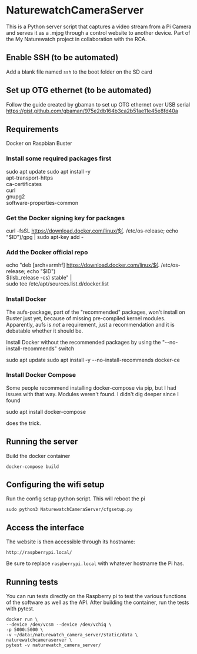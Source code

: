 # NaturewatchCameraServer

This is a Python server script that captures a video stream from a Pi Camera and serves it as a .mjpg through a control website to another device. Part of the My Naturewatch project in collaboration with the RCA.


## Enable SSH (to be automated) 

Add a blank file named `ssh` to the boot folder on the SD card

## Set up OTG ethernet (to be automated) 

Follow the guide created by gbaman to set up OTG ethernet over USB serial https://gist.github.com/gbaman/975e2db164b3ca2b51ae11e45e8fd40a

## Requirements

Docker on Raspbian Buster
### Install some required packages first
sudo apt update
sudo apt install -y \
     apt-transport-https \
     ca-certificates \
     curl \
     gnupg2 \
     software-properties-common

### Get the Docker signing key for packages
curl -fsSL https://download.docker.com/linux/$(. /etc/os-release; echo "$ID")/gpg | sudo apt-key add -

### Add the Docker official repo
echo "deb [arch=armhf] https://download.docker.com/linux/$(. /etc/os-release; echo "$ID") \
     $(lsb_release -cs) stable" | \
    sudo tee /etc/apt/sources.list.d/docker.list

### Install Docker
The aufs-package, part of the "recommended" packages, won't install on Buster just yet, because of missing pre-compiled kernel modules. Apparently, aufs is *not* a requirement, just a recommendation and it is debatable whether it should be. 

Install Docker without the recommended packages by using the "--no-install-recommends" switch

sudo apt update
sudo apt install -y --no-install-recommends docker-ce

### Install Docker Compose
Some people recommend installing docker-compose via pip, but I had issues with that way. Modules weren't found. I didn't dig deeper since I found

sudo apt install docker-compose

does the trick.

## Running the server

Build the docker container
	
	docker-compose build
	
## Configuring the wifi setup

Run the config setup python script. This will reboot the pi
	
	sudo python3 NaturewatchCameraServer/cfgsetup.py

## Access the interface
    
The website is then accessible through its hostname:

	http://raspberrypi.local/
	
Be sure to replace `raspberrypi.local` with whatever hostname the Pi has.

## Running tests

You can run tests directly on the Raspberry pi to test the various functions of the
software as well as the API. After building the container, run the tests with pytest.

    docker run \
    --device /dev/vcsm --device /dev/vchiq \
    -p 5000:5000 \
    -v ~/data:/naturewatch_camera_server/static/data \
    naturewatchcameraserver \
    pytest -v naturewatch_camera_server/

